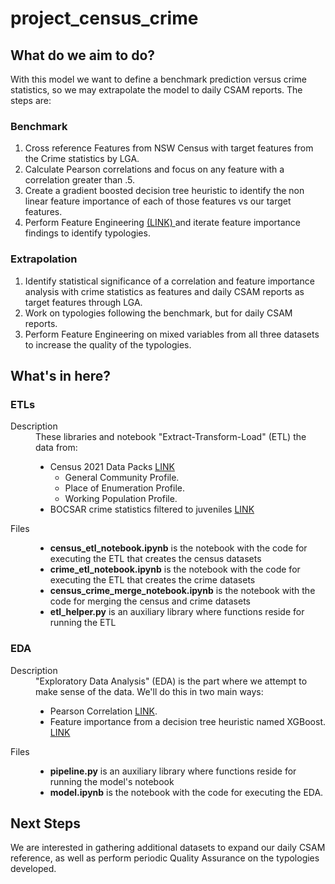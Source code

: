 # project_census_crime

## What do we aim to do?
With this model we want to define a benchmark prediction versus crime statistics, so we may extrapolate the model to daily CSAM reports. 
The steps are:

### Benchmark
<ol>
  <li>Cross reference Features from NSW Census with target features from the Crime statistics by LGA.</li>
  <li>Calculate Pearson correlations and focus on any feature with a correlation greater than .5.</li>
  <li>Create a gradient boosted decision tree heuristic to identify the non linear feature importance of each of those features vs our target features.</li>
  <li>Perform Feature Engineering <a href="https://en.wikipedia.org/wiki/Feature_engineering"> (LINK) </a> and iterate feature importance findings to identify typologies.</li>
</ol>

### Extrapolation
<ol>
  <li>Identify statistical significance of a correlation and feature importance analysis with crime statistics as features and daily CSAM reports as target features through LGA.</li>
  <li>Work on typologies following the benchmark, but for daily CSAM reports.</li>
  <li>Perform Feature Engineering on mixed variables from all three datasets to increase the quality of the typologies.</li>
</ol>

## What's in here?
### ETLs
<dl>
  <dt>Description</dt>
    <dd>These libraries and notebook "Extract-Transform-Load" (ETL) the data from:
      <ul>
        <li>Census 2021 Data Packs <a href="https://www.abs.gov.au/census/find-census-data/datapacks">LINK</a>
          <ul>
            <li>General Community Profile. </li>
            <li>Place of Enumeration Profile. </li>
            <li>Working Population Profile. </li>
          </ul>
        <li>BOCSAR crime statistics filtered to juveniles <a href="https://www.bocsar.nsw.gov.au/Pages/bocsar_datasets/Datasets.aspx">LINK</a></li>
      </ul>
    </dd>
  <dt>Files</dt>
    <dd>
      <ul>
      <li><strong>census_etl_notebook.ipynb</strong> is the notebook with the code for executing the ETL that creates the census datasets</li>
      <li><strong>crime_etl_notebook.ipynb</strong> is the notebook with the code for executing the ETL that creates the crime datasets</li>
      <li><strong>census_crime_merge_notebook.ipynb</strong> is the notebook with the code for merging the census and crime datasets</li>
      <li><strong>etl_helper.py</strong> is an auxiliary library where functions reside for running the ETL</li>
      </ul>
    </dd>
</dl>

### EDA
<dl>
  <dt>Description</dt>
    <dd>"Exploratory Data Analysis" (EDA) is the part where we attempt to make sense of the data.
        We'll do this in two main ways:
      <ul>
        <li>Pearson Correlation <a href="https://en.wikipedia.org/wiki/Pearson_correlation_coefficient">LINK</a>.
        <li>Feature importance from a decision tree heuristic named XGBoost. <a href="https://en.wikipedia.org/wiki/XGBoost">LINK</a></li>
      </ul>
    </dd>
  <dt>Files</dt>
    <dd>
      <ul>
      <li><strong>pipeline.py</strong> is an auxiliary library where functions reside for running the model's notebook</li>
      <li><strong>model.ipynb</strong> is the notebook with the code for executing the EDA.</li>
      </ul>
    </dd>
</dl>

## Next Steps

We are interested in gathering additional datasets to expand our daily CSAM reference, as well as perform periodic Quality Assurance on the typologies developed.

